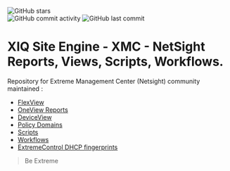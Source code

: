 ![GitHub stars](https://img.shields.io/github/stars/extremenetworks/XMC-Report-Views.svg?style=social)  
![GitHub commit activity](https://img.shields.io/github/commit-activity/y/extremenetworks/XMC-Report-Views.svg?style=social)
![GitHub last commit](https://img.shields.io/github/last-commit/extremenetworks/XMC-Report-Views.svg?style=social)
# XIQ Site Engine - XMC - NetSight Reports, Views, Scripts, Workflows.

Repository for Extreme Management Center (Netsight) community maintained :
* [FlexView](FlexView/README.md)
* [OneView Reports](OneView/README.md)
* [DeviceView](DeviceView/README.md)
* [Policy Domains](PolicyDomains/README.md)
* [Scripts](https://github.com/extremenetworks/ExtremeScripting/tree/master/Netsight/oneview_CLI_scripts/README.md)
* [Workflows](https://github.com/extremenetworks/ExtremeScripting/blob/master/Netsight/oneview_workflows/README.md)
* [ExtremeControl DHCP fingerprints](Fingerprints/README.md)

>Be Extreme
